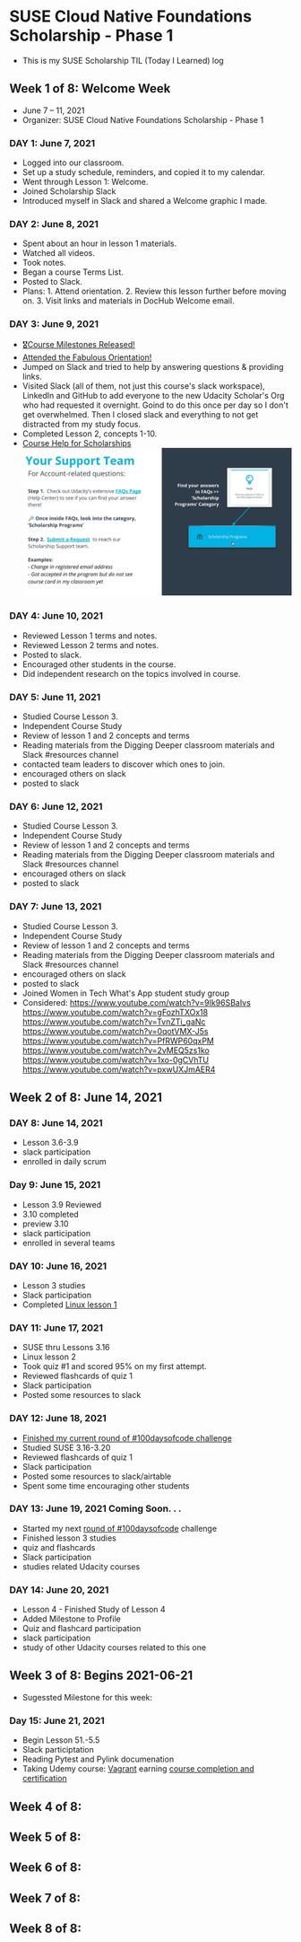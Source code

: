 # SUSE Cloud Native Foundations Scholarship - Phase 1
* This is my SUSE Scholarship TIL (Today I Learned) log

## Week 1 of 8: Welcome Week
- June 7 – 11, 2021
- Organizer: SUSE Cloud Native Foundations Scholarship - Phase 1

### DAY 1: June 7, 2021
- Logged into our classroom.  
- Set up a study schedule, reminders, and copied it to my calendar. 
- Went through Lesson 1: Welcome.
- Joined Scholarship Slack
- Introduced myself in Slack and shared a Welcome graphic I made.

### DAY 2: June 8, 2021
- Spent about an hour in lesson 1 materials.
- Watched all videos.
- Took notes.
- Began a course Terms List.
- Posted to Slack.
- Plans: 1. Attend orientation.
  2. Review this lesson further before moving on.
  3. Visit links and materials in DocHub Welcome email.

### DAY 3: June 9, 2021
- [🎖Course Milestones Released!](https://sites.google.com/udacity.com/suse-cloud-native-foundations/resources/milestones-course-timelines) 
- [Attended the Fabulous Orientation!](https://docs.google.com/presentation/d/1mZXRZU7SlLu6uWMDVO9fKa6TtdCfsiEJLy8LBtYLAEQ/present#slide=id.g1bdfc81a4a_0_0)
- Jumped on Slack and tried to help by answering questions & providing links. 
- Visited Slack (all of them, not just this course's slack workspace), LinkedIn and GitHub to add everyone to the new Udacity Scholar's Org who had requested it overnight. Goind to do this once per day so I don't get overwhelmed. Then I closed slack and everything to not get distracted from my study focus. 
- Completed Lesson 2, concepts 1-10. 
- [Course Help for Scholarships](https://udacity.zendesk.com/hc/en-us/requests/new?ticket_form_id=210726)
![Course-Help-Procedures](https://github.com/EO4wellness/leary-leerie/blob/master/SUSE%20Scholarship/Images/help-best-practices.jpg)


### DAY 4: June 10, 2021 
- Reviewed Lesson 1 terms and notes. 
- Reviewed Lesson 2 terms and notes.  
- Posted to slack.
- Encouraged other students in the course. 
- Did independent research on the topics involved in course. 

### DAY 5: June 11, 2021
- Studied Course Lesson 3.
- Independent Course Study 
- Review of lesson 1 and 2 concepts and terms 
- Reading materials from the Digging Deeper classroom materials and Slack #resources channel 
- contacted team leaders to discover which ones to join.
- encouraged others on slack
- posted to slack 

### DAY 6: June 12, 2021
- Studied Course Lesson 3.
- Independent Course Study 
- Review of lesson 1 and 2 concepts and terms 
- Reading materials from the Digging Deeper classroom materials and Slack #resources channel 
- encouraged others on slack
- posted to slack 

### DAY 7: June 13, 2021 
- Studied Course Lesson 3.
- Independent Course Study 
- Review of lesson 1 and 2 concepts and terms 
- Reading materials from the Digging Deeper classroom materials and Slack #resources channel 
- encouraged others on slack
- posted to slack 
- Joined Women in Tech What's App student study group 
- Considered: 
https://www.youtube.com/watch?v=9Ik96SBaIvs
https://www.youtube.com/watch?v=gFozhTXOx18
https://www.youtube.com/watch?v=TvnZTi_gaNc
https://www.youtube.com/watch?v=0qotVMX-J5s
https://www.youtube.com/watch?v=PfRWP60qxPM
https://www.youtube.com/watch?v=2vMEQ5zs1ko
https://www.youtube.com/watch?v=1xo-0gCVhTU
https://www.youtube.com/watch?v=pxwUXJmAER4


## Week 2 of 8: June 14, 2021
### DAY 8: June 14, 2021
- Lesson 3.6-3.9
- slack participation 
- enrolled in daily scrum

### Day 9: June 15, 2021
- Lesson 3.9 Reviewed
- 3.10 completed
- preview 3.10
- slack participation 
- enrolled in several teams

### DAY 10: June 16, 2021
- Lesson 3 studies 
- Slack participation 
- Completed [Linux lesson 1](https://www.udacity.com/course/linux-command-line-basics--ud595) 

### DAY 11: June 17, 2021 
- SUSE thru Lessons 3.16 
- Linux lesson 2
- Took quiz  #1 and scored 95% on my first attempt. 
- Reviewed flashcards of quiz 1
- Slack participation
- Posted some resources to slack 

### DAY 12: June 18, 2021 
- [Finished my current round of #100daysofcode challenge](https://github.com/EO4wellness/100-days-of-code/blob/master/History-EO4Wellness/round-2_log.md)
- Studied SUSE 3.16-3.20
- Reviewed flashcards of quiz 1
- Slack participation 
- Posted some resources to slack/airtable 
- Spent some time encouraging other students 

### DAY 13: June 19, 2021 Coming Soon. . . 
- Started my next [round of #100daysofcode](https://github.com/EO4wellness/100-days-of-code/blob/master/History-EO4Wellness/round-3_log.md) challenge
- Finished lesson 3 studies
- quiz and flashcards 
- Slack participation 
- studies related Udacity courses

### DAY 14: June 20, 2021 
- Lesson 4 - Finished Study of Lesson 4 
- Added Milestone to Profile
- Quiz and flashcard participation 
- slack participation 
- study of other Udacity courses related to this one 

## Week 3 of 8: Begins 2021-06-21
* Sugessted Milestone for this week: 

### Day 15: June 21, 2021
- Begin Lesson 51.-5.5
- Slack participtation 
- Reading Pytest and Pylink documenation 
- Taking Udemy course: [Vagrant](https://www.udemy.com/share/104edaAkMSdF5RRH4=/) earning [course completion and certification](https://www.udemy.com/certificate/UC-9df434fe-64b7-492e-8866-cb19286821b7/)



## Week 4 of 8: 
## Week 5 of 8: 
## Week 6 of 8: 
## Week 7 of 8: 
## Week 8 of 8: 
